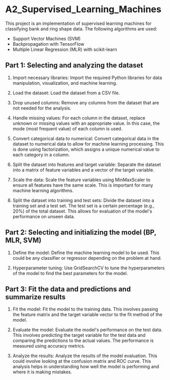 # A2_Supervised_Learning_Machines



This project is an implementation of supervised learning machines for classifying bank and ring shape data. The following algorithms are used:

- Support Vector Machines (SVM)
- Backpropagation with TensorFlow
- Multiple Linear Regression (MLR) with scikit-learn

## Part 1: Selecting and analyzing the dataset
1. Import necessary libraries: Import the required Python libraries for data manipulation, visualization, and machine learning.

2. Load the dataset: Load the dataset from a CSV file.

3. Drop unused columns: Remove any columns from the dataset that are not needed for the analysis.

4. Handle missing values: For each column in the dataset, replace unknown or missing values with an appropriate value. In this case, the mode (most frequent value) of each column is used.

5. Convert categorical data to numerical: Convert categorical data in the dataset to numerical data to allow for machine learning processing. This is done using factorization, which assigns a unique numerical value to each category in a column.

6. Split the dataset into features and target variable: Separate the dataset into a matrix of feature variables and a vector of the target variable.

7. Scale the data: Scale the feature variables using MinMaxScaler to ensure all features have the same scale. This is important for many machine learning algorithms.

8. Split the dataset into training and test sets: Divide the dataset into a training set and a test set. The test set is a certain percentage (e.g., 20%) of the total dataset. This allows for evaluation of the model's performance on unseen data.

## Part 2: Selecting and initializing the model (BP, MLR, SVM)
1. Define the model: Define the machine learning model to be used. This could be any classifier or regressor depending on the problem at hand.

2. Hyperparameter tuning: Use GridSearchCV to tune the hyperparameters of the model to find the best parameters for the model.

## Part 3: Fit the data and predictions and summarize results

1. Fit the model: Fit the model to the training data. This involves passing the feature matrix and the target variable vector to the fit method of the model.

2. Evaluate the model: Evaluate the model's performance on the test data. This involves predicting the target variable for the test data and comparing the predictions to the actual values. The performance is measured using accuracy metrics.

3. Analyze the results: Analyze the results of the model evaluation. This could involve looking at the confusion matrix and ROC curve.
This analysis helps in understanding how well the model is performing and where it is making mistakes.





